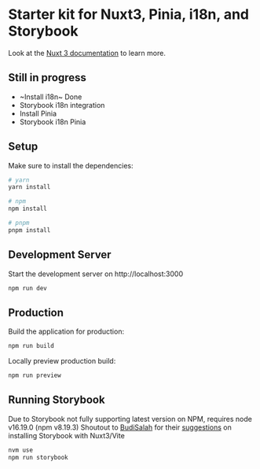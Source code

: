 # Starter kit for Nuxt3, Pinia, i18n, and Storybook

Look at the [Nuxt 3 documentation](https://nuxt.com/docs/getting-started/introduction) to learn more.

## Still in progress
- ~Install i18n~ Done
- Storybook i18n integration
- Install Pinia
- Storybook i18n Pinia

## Setup

Make sure to install the dependencies:

```bash
# yarn
yarn install

# npm
npm install

# pnpm
pnpm install
```

## Development Server

Start the development server on http://localhost:3000

```bash
npm run dev
```

## Production

Build the application for production:

```bash
npm run build
```

Locally preview production build:

```bash
npm run preview
```

## Running Storybook

Due to Storybook not fully supporting latest version on NPM, requires node v16.19.0 (npm v8.19.3)
Shoutout to [BudiSalah](https://github.com/BudiSalah) for their [suggestions](<https://github.com/storybookjs/storybook/issues/20312#issuecomment-1417098012>) on installing Storybook with Nuxt3/Vite

```bash
nvm use
npm run storybook
```
